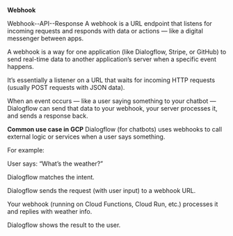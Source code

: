 **Webhook**

Webhook--API--Response
A webhook is a URL endpoint that listens for incoming requests and responds with data or actions — like a digital messenger between apps.

A webhook is a way for one application (like Dialogflow, Stripe, or GitHub) 
to send real-time data to another application’s server when a specific event happens.

It’s essentially a listener on a URL that waits for incoming HTTP requests (usually POST requests with JSON data).

When an event occurs — like a user saying something to your chatbot — Dialogflow can send that data to your webhook, your server processes it, and sends a response back.


**Common use case in GCP**
Dialogflow (for chatbots) uses webhooks to call external logic or services when a user says something.

For example:

User says: “What’s the weather?”

Dialogflow matches the intent.

Dialogflow sends the request (with user input) to a webhook URL.

Your webhook (running on Cloud Functions, Cloud Run, etc.) processes it and replies with weather info.

Dialogflow shows the result to the user.

